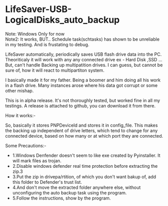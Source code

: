 # LifeSaver-USB-LogicalDisks_auto_backup

Note: Windows Only for now <br />
Note2: It works, BUT..
       Schedule task(schtasks) has shown to be unreliable in my testing. And is frustating to debug. 

LifeSaver automatically, periodically saves USB flash drive data into the PC. Theoriticaly it will work with any any connected drive ex - Hard Disk ,SSD ... But, can't handle Backing up multipatition drives. I can guess, but cannot be sure of, how it will react to multipartiton system.

I basically made it for my father. Being a boomer and him doing all his work in a flash drive. Many instances arose where his data got corrupt or some other mishap.

This is in alpha release. It's not thoroughly tested, but worked fine in all my testings.
A release is attached to github, you can download it from there.

How it works:-

So, basically it stores PNPDeviceId and stores it in config_file. This makes the backing up independent of drive letters, which tend to change for any connected device, based on how many or at which port they are connected.

Some Precautions:-

* 1.Windows Denfender doesn't seem to like exe created by Pyinstaller. It will mark files as trojan.
* 2.Disable windows defender real time protection before extracting the zip.3
* 3.Put the zip in drivepa/rtition, of which you don't want bakup of, add this folder to Defender's trust list.
* 4.And don't move the extracted folder anywhere else, without unconfiguring the auto backup task using the program.
* 5.Follow the instructions, show by the program.
